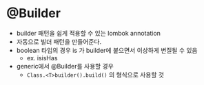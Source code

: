 # @Builder

- builder 패턴을 쉽게 적용할 수 있는 lombok annotation
- 자동으로 빌더 패턴을 만들어준다.
- boolean 타입의 경우 is 가 builder에 붙으면서 이상하게 변질될 수 있음
  - ex. isisHas
- generic에서 @Builder를 사용할 경우
  - `Class.<T>builder().build()` 의 형식으로 사용할 것
